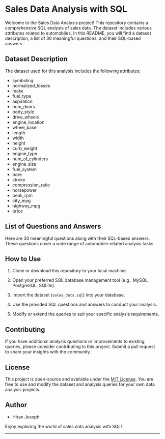 # Sales Data Analysis with SQL

Welcome to the Sales Data Analysis project! This repository contains a comprehensive SQL analysis of sales data. The dataset includes various attributes related to automobiles. In this README, you will find a dataset description, a list of 30 meaningful questions, and their SQL-based answers.

## Dataset Description

The dataset used for this analysis includes the following attributes:

- symboling
- normalized_losses
- make
- fuel_type
- aspiration
- num_doors
- body_style
- drive_wheels
- engine_location
- wheel_base
- length
- width
- height
- curb_weight
- engine_type
- num_of_cylinders
- engine_size
- fuel_system
- bore
- stroke
- compression_ratio
- horsepower
- peak_rpm
- city_mpg
- highway_mpg
- price

## List of Questions and Answers

Here are 30 meaningful questions along with their SQL-based answers. These questions cover a wide range of automobile-related analysis tasks.

## How to Use

1. Clone or download this repository to your local machine.

2. Open your preferred SQL database management tool (e.g., MySQL, PostgreSQL, SQLite).

3. Import the dataset (`sales_data.sql`) into your database.

4. Use the provided SQL questions and answers to conduct your analysis.

5. Modify or extend the queries to suit your specific analysis requirements.

## Contributing

If you have additional analysis questions or improvements to existing queries, please consider contributing to this project. Submit a pull request to share your insights with the community.

## License

This project is open-source and available under the [MIT License](LICENSE). You are free to use and modify the dataset and analysis queries for your own data analysis projects.

## Author

- Hiran Joseph

Enjoy exploring the world of sales data analysis with SQL!

---
